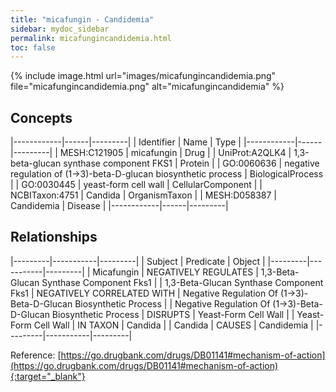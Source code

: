 ```yaml
---
title: "micafungin - Candidemia"
sidebar: mydoc_sidebar
permalink: micafungincandidemia.html
toc: false 
---
```


{% include image.html url="images/micafungincandidemia.png" file="micafungincandidemia.png" alt="micafungincandidemia" %}

## Concepts

|------------|------|---------|
| Identifier | Name | Type    |
|------------|------|---------|
| MESH:C121905 | micafungin | Drug |
| UniProt:A2QLK4 | 1,3-beta-glucan synthase component FKS1 | Protein |
| GO:0060636 | negative regulation of (1->3)-beta-D-glucan biosynthetic process | BiologicalProcess |
| GO:0030445 | yeast-form cell wall | CellularComponent |
| NCBITaxon:4751 | Candida | OrganismTaxon |
| MESH:D058387 | Candidemia | Disease |
|------------|------|---------|

## Relationships

|---------|-----------|---------|
| Subject | Predicate | Object  |
|---------|-----------|---------|
| Micafungin | NEGATIVELY REGULATES | 1,3-Beta-Glucan Synthase Component Fks1 |
| 1,3-Beta-Glucan Synthase Component Fks1 | NEGATIVELY CORRELATED WITH | Negative Regulation Of (1->3)-Beta-D-Glucan Biosynthetic Process |
| Negative Regulation Of (1->3)-Beta-D-Glucan Biosynthetic Process | DISRUPTS | Yeast-Form Cell Wall |
| Yeast-Form Cell Wall | IN TAXON | Candida |
| Candida | CAUSES | Candidemia |
|---------|-----------|---------|

Reference: [https://go.drugbank.com/drugs/DB01141#mechanism-of-action](https://go.drugbank.com/drugs/DB01141#mechanism-of-action){:target="_blank"}